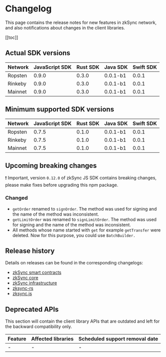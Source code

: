 # Changelog

This page contains the release notes for new features in zkSync network, and also notifications about changes in the
client libraries.

[[toc]]

## Actual SDK versions

| Network | JavaScript SDK | Rust SDK | Java SDK | Swift SDK |
| ------- | -------------- | -------- | -------- | --------- |
| Ropsten | 0.9.0          | 0.3.0    | 0.0.1-b1 | 0.0.1     |
| Rinkeby | 0.9.0          | 0.3.0    | 0.0.1-b1 | 0.0.1     |
| Mainnet | 0.9.0          | 0.3.0    | 0.0.1-b1 | 0.0.1     |

## Minimum supported SDK versions

| Network | JavaScript SDK | Rust SDK | Java SDK | Swift SDK |
| ------- | -------------- | -------- | -------- | --------- |
| Ropsten | 0.7.5          | 0.1.0    | 0.0.1-b1 | 0.0.1     |
| Rinkeby | 0.7.5          | 0.1.0    | 0.0.1-b1 | 0.0.1     |
| Mainnet | 0.7.5          | 0.1.0    | 0.0.1-b1 | 0.0.1     |

## Upcoming breaking changes

❗ Important, version `0.12.0` of zkSync JS SDK contains breaking changes, please make fixes before upgrading this npm package.

### Changed
- `getOrder` renamed to `signOrder`.  The method was used for signing and the name of the method was inconsistent.
- `getLimitOrder` was renamed to `signLimitOrder`. The method was used for signing and the name of the method was inconsistent.
- All methods whose name started with `get` for example `getTransfer` were deleted. Now for this purpose, you could use `BatchBuilder.`

## Release history

Details on releases can be found in the corresponding changelogs:

- [zkSync smart contracts](https://github.com/matter-labs/zksync/blob/master/changelog/contracts.md)
- [zkSync core](https://github.com/matter-labs/zksync/blob/master/changelog/core.md)
- [zkSync infrastructure](https://github.com/matter-labs/zksync/blob/master/changelog/infrastructure.md)
- [zksync-rs](https://github.com/matter-labs/zksync/blob/master/changelog/rust-sdk.md)
- [zksync.js](https://github.com/matter-labs/zksync/blob/master/changelog/js-sdk.md)

## Deprecated APIs

This section will contain the client library APIs that are outdated and left for the backward compatibility only.

| Feature | Affected libraries | Scheduled support removal date |
| ------- | ------------------ | ------------------------------ |
| -       | -                  | -                              |
